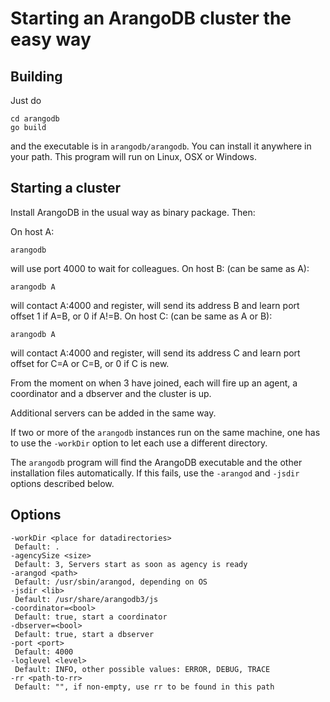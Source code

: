 Starting an ArangoDB cluster the easy way
=========================================

Building
--------

Just do

    cd arangodb
    go build

and the executable is in `arangodb/arangodb`. You can install it
anywhere in your path. This program will run on Linux, OSX or Windows.

Starting a cluster
------------------

Install ArangoDB in the usual way as binary package. Then:

On host A:

    arangodb

will use port 4000 to wait for colleagues. On host B: (can be same as A):

    arangodb A

will contact A:4000 and register, will send its address B and learn
port offset 1 if A=B, or 0 if A!=B. On host C: (can be same as A or B):

    arangodb A

will contact A:4000 and register, will send its address C and learn
port offset for C=A or C=B, or 0 if C is new.

From the moment on when 3 have joined, each will fire up an agent, a 
coordinator and a dbserver and the cluster is up.

Additional servers can be added in the same way.

If two or more of the `arangodb` instances run on the same machine,
one has to use the `-workDir` option to let each use a different
directory.

The `arangodb` program will find the ArangoDB executable and the
other installation files automatically. If this fails, use the
`-arangod` and `-jsdir` options described below.

Options 
-------

    -workDir <place for datadirectories>
     Default: .
    -agencySize <size>
     Default: 3, Servers start as soon as agency is ready
    -arangod <path>
     Default: /usr/sbin/arangod, depending on OS
    -jsdir <lib>
     Default: /usr/share/arangodb3/js
    -coordinator=<bool>
     Default: true, start a coordinator
    -dbserver=<bool>
     Default: true, start a dbserver
    -port <port>
     Default: 4000
    -loglevel <level>
     Default: INFO, other possible values: ERROR, DEBUG, TRACE
    -rr <path-to-rr>
     Default: "", if non-empty, use rr to be found in this path

 
